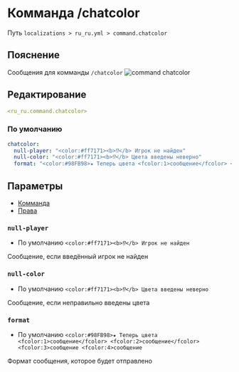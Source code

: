 # Комманда /chatcolor
Путь `localizations > ru_ru.yml > command.chatcolor`

## Пояснение
Сообщения для комманды `/chatcolor`
![command chatcolor](/commandchatcolor.png)

## Редактирование
```yaml
<ru_ru.command.chatcolor>
```

### По умолчанию
```yaml
chatcolor:
  null-player: "<color:#ff7171><b>⁉</b> Игрок не найден"
  null-color: "<color:#ff7171><b>⁉</b> Цвета введены неверно"
  format: "<color:#98FB98>★ Теперь цвета <fcolor:1>сообщение</fcolor> <fcolor:2>сообщение</fcolor> <fcolor:3>сообщение <fcolor:4>сообщение"
```

## Параметры

- [Комманда](/ru/command/chatcolor/)
- [Права](/ru/permission/command/chatcolor/)

### `null-player`
- По умолчанию `<color:#ff7171><b>⁉</b> Игрок не найден`

Сообщение, если введённый игрок не найден

### `null-color`
- По умолчанию `<color:#ff7171><b>⁉</b> Цвета введены неверно`

Сообщение, если неправильно введены цвета

### `format`
- По умолчанию `<color:#98FB98>★ Теперь цвета <fcolor:1>сообщение</fcolor> <fcolor:2>сообщение</fcolor> <fcolor:3>сообщение <fcolor:4>сообщение`

Формат сообщения, которое будет отправлено

